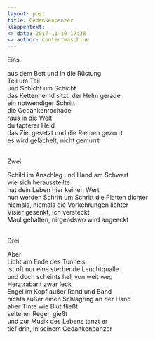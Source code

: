 ```yaml
---
layout: post
title: Gedankenpanzer
klappentext:
<> date: 2017-11-10 17:38
<> author: contentmaschine
---
```


Eins <br>

aus dem Bett und in die Rüstung <br>
Teil um Teil <br>
und Schicht um Schicht <br>
das Kettenhemd sitzt, der Helm gerade <br>
ein notwendiger Schritt <br>
die Gedankenrochade <br>
raus in die Welt <br>
du tapferer Held <br>
das Ziel gesetzt und die Riemen gezurrt <br>
es wird gelächelt, nicht gemurrt <br> <br>

Zwei <br>

Schild im Anschlag und Hand am Schwert <br>
wie sich herausstellte <br>
hat dein Leben hier keinen Wert <br>
nun werden Schritt um Schritt die Platten dichter <br>
niemals, niemals die Vorkehrungen lichter <br>
Visier gesenkt, Ich versteckt <br>
Maul gehalten, nirgendswo wird angeeckt <br> <br>

Drei <br>

Aber <br>
Licht am Ende des Tunnels <br>
ist oft nur eine sterbende Leuchtqualle <br>
und doch scheints hell von weit weg <br>
Herztrabant zwar leck <br>
Engel im Kopf außer Rand und Band <br>
nichts außer einen Schlagring an der Hand <br>
aber Tinte wie Blut fließt <br>
seltener Regen gießt <br>
und zur Musik des Lebens tanzt er <br>
tief drin, in seinem Gedankenpanzer

